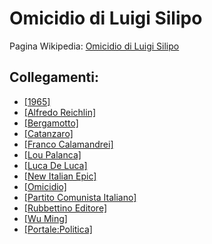 # Omicidio di Luigi Silipo

Pagina Wikipedia: [Omicidio di Luigi Silipo](https://it.wikipedia.org/wiki/Omicidio_di_Luigi_Silipo)

## Collegamenti:
- [[1965]](https://it.wikipedia.org/wiki/1965)
- [[Alfredo Reichlin]](https://it.wikipedia.org/wiki/Alfredo_Reichlin)
- [[Bergamotto]](https://it.wikipedia.org/wiki/Citrus_%C3%97_bergamia)
- [[Catanzaro]](https://it.wikipedia.org/wiki/Catanzaro)
- [[Franco Calamandrei]](https://it.wikipedia.org/wiki/Franco_Calamandrei)
- [[Lou Palanca]](https://it.wikipedia.org/wiki/Lou_Palanca)
- [[Luca De Luca]](https://it.wikipedia.org/wiki/Luca_De_Luca)
- [[New Italian Epic]](https://it.wikipedia.org/wiki/New_Italian_Epic)
- [[Omicidio]](https://it.wikipedia.org/wiki/Omicidio)
- [[Partito Comunista Italiano]](https://it.wikipedia.org/wiki/Partito_Comunista_Italiano)
- [[Rubbettino Editore]](https://it.wikipedia.org/wiki/Rubbettino_Editore)
- [[Wu Ming]](https://it.wikipedia.org/wiki/Wu_Ming)
- [[Portale:Politica]](https://it.wikipedia.org/wiki/Portale:Politica)
